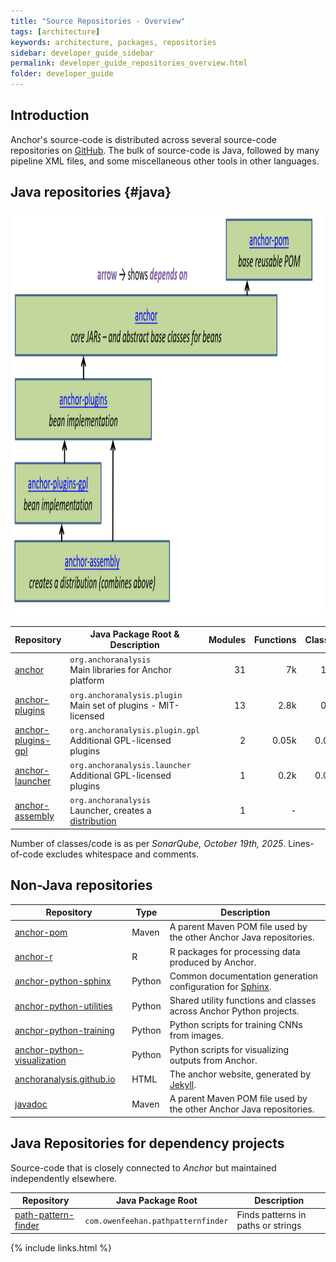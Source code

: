 ```yaml
---
title: "Source Repositories - Overview"
tags: [architecture]
keywords: architecture, packages, repositories
sidebar: developer_guide_sidebar
permalink: developer_guide_repositories_overview.html
folder: developer_guide
---
```


## Introduction

Anchor's source-code is distributed across several source-code repositories on [GitHub](https://github.com/anchoranalysis/). The bulk of source-code is Java, followed by many pipeline XML files, and some miscellaneous other tools in other languages. 

## Java repositories {#java}

<img src="/images/dependencies_java_repositories.png" width="735px" height="647px" alt="Dependencies among java repositories" usemap="#javadependencies">

<script src="http://ajax.googleapis.com/ajax/libs/jquery/1.11.0/jquery.min.js"></script>
<script type="text/javascript" src="https://raw.githubusercontent.com/davidjbradshaw/imagemap-resizer/master/js/imageMapResizer.min.js"></script>
<script type="text/javascript">
$('map').imageMapResize();
</script>

| Repository | Java Package Root &amp; Description | Modules | Functions | Classes | Lines&#x2011;of&#x2011;Code |
|------------|-------------|-----------:|-----------:|---------------:|---------------:|
| [anchor](/developer_guide_repositories_anchor.html) | `org.anchoranalysis`<br>Main libraries for Anchor platform | 31 | 7k | 1.6k | 63k |
| [anchor-plugins](/developer_guide_repositories_anchor_plugins.html) | `org.anchoranalysis.plugin`<br>Main set of plugins - MIT-licensed | 13 | 2.8k | 0.9k | 40k |
| [anchor-plugins-gpl](/developer_guide_repositories_anchor_plugins_gpl.html) | `org.anchoranalysis.plugin.gpl`<br>Additional GPL-licensed plugins | 2 | 0.05k | 0.02k | 1.1k |
| [anchor-launcher](/developer_guide_repositories_anchor_launcher.html) | `org.anchoranalysis.launcher`<br>Additional GPL-licensed plugins | 1 | 0.2k | 0.02k | 3k |
| [anchor-assembly](/developer_guide_repositories_anchor_assembly.html)  | `org.anchoranalysis`<br>Launcher, creates a [distribution](/developer_guide_anchor_distribution.html) | 1 | - | - | - |

Number of classes/code is as per *SonarQube, October 19th, 2025*. Lines-of-code excludes whitespace and comments.

## Non-Java repositories

| Repository | Type | Description |
|------------|-------------|-------------|
| [anchor-pom](/developer_guide_repositories_anchor_pom.html) | Maven | A parent Maven POM file used by the other Anchor Java repositories. |
| [anchor-r](/developer_guide_repositories_anchor_r.html) | R | R packages for processing data produced by Anchor. |
| [anchor-python-sphinx](/developer_guide_repositories_anchor_python_sphinx.html) | Python | Common documentation generation configuration for [Sphinx](https://www.sphinx-doc.org/en/master/). |
| [anchor-python-utilities](/developer_guide_repositories_anchor_python_utilities.html) | Python | Shared utility functions and classes across Anchor Python projects. |
| [anchor-python-training](/developer_guide_repositories_anchor_python_training.html) | Python | Python scripts for training CNNs from images. |
| [anchor-python-visualization](/developer_guide_repositories_anchor_python_visualization.html) | Python | Python scripts for visualizing outputs from Anchor. |
| [anchoranalysis.github.io](/developer_guide_repositories_anchoranalysis_github_io.html) | HTML | The anchor website, generated by [Jekyll](https://jekyllrb.com/). |
| [javadoc](/developer_guide_repositories_javadoc.html) | Maven | A parent Maven POM file used by the other Anchor Java repositories. |

## Java Repositories for dependency projects

Source-code that is closely connected to *Anchor* but maintained independently elsewhere.

| Repository | Java Package Root | Description |
|------------|-------------|-------------|
| [path-pattern-finder](https://path-pattern-finder.github.io/) | `com.owenfeehan.pathpatternfinder` | Finds patterns in paths or strings |

{% include links.html %}
